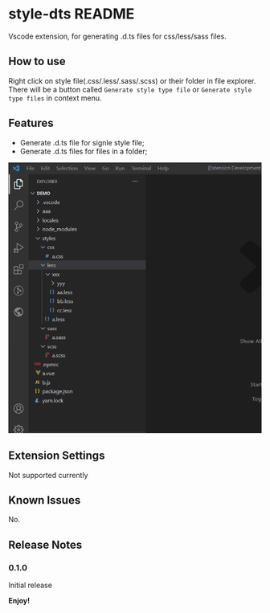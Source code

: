 # style-dts README

Vscode extension, for generating .d.ts files for css/less/sass files.

## How to use

Right click on style file(.css/.less/.sass/.scss) or their folder in file explorer. There will be a button called `Generate style type file` or `Generate style type files` in context menu.

## Features

- Generate .d.ts file for signle style file;
- Generate .d.ts files for files in a folder;

![demo](https://raw.githubusercontent.com/yubaoquan/style-dts/master/demo.gif)

## Extension Settings

Not supported currently

## Known Issues

No.

## Release Notes

### 0.1.0

Initial release

**Enjoy!**
